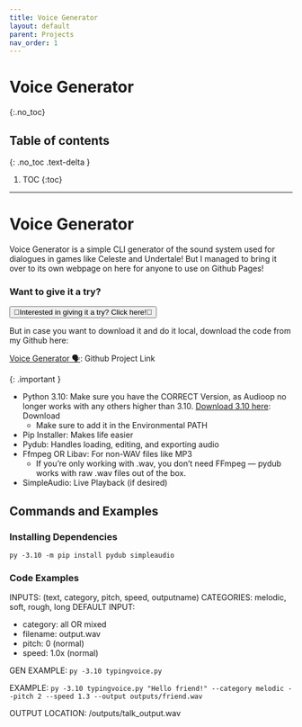 ```yaml
---
title: Voice Generator
layout: default
parent: Projects
nav_order: 1
---
```


# Voice Generator

{:.no_toc}

## Table of contents

{: .no_toc .text-delta }

1. TOC
{:toc}

---

# Voice Generator

Voice Generator is a simple CLI generator of the sound system used for dialogues in games like Celeste and Undertale! But I managed to bring it over to its own webpage on here for anyone to use on Github Pages!

### Want to give it a try?

<button id="playbutton" onclick="window.location.href='/docs/projects/pchildren/typingvoice/voicegen.html';">💛Interested in giving it a try? Click here!💛</button>

But in case you want to download it and do it local, download the code from my Github here:

[Voice Generator 🗣️](https://github.com/BellaIngenue/Voice-Generator): Github Project Link

{: .important }

- Python 3.10: Make sure you have the CORRECT Version, as Audioop no longer works with any others higher than 3.10.
[Download 3.10 here](https://www.python.org/downloads/release/python-3100/): Download
  - Make sure to add it in the Environmental PATH
- Pip Installer: Makes life easier
- Pydub: Handles loading, editing, and exporting audio
- Ffmpeg OR Libav: For non-WAV files like MP3
  - If you’re only working with .wav, you don’t need FFmpeg — pydub works with raw .wav files out of the box.
- SimpleAudio: Live Playback (if desired)

## Commands and Examples

### Installing Dependencies

``py -3.10 -m pip install pydub simpleaudio``

### Code Examples

INPUTS: (text, category, pitch, speed, outputname)
CATEGORIES: melodic, soft, rough, long
DEFAULT INPUT:

- category: all OR mixed
- filename: output.wav
- pitch: 0 (normal)
- speed: 1.0x (normal)

GEN EXAMPLE: ``py -3.10 typingvoice.py``

EXAMPLE: ``py -3.10 typingvoice.py "Hello friend!" --category melodic --pitch 2 --speed 1.3 --output outputs/friend.wav``

OUTPUT LOCATION: /outputs/talk_output.wav

